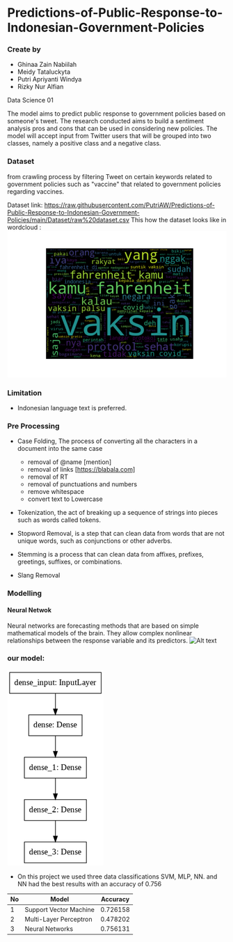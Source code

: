 # Predictions-of-Public-Response-to-Indonesian-Government-Policies

### Create by
 - Ghinaa Zain Nabiilah
 - Meidy Tataluckyta
 - Putri Apriyanti Windya
 - Rizky Nur Alfian

Data Science 01

The model aims to predict public response to government policies based on someone's tweet. The research conducted aims to build a sentiment analysis pros and cons that can be used in considering new policies. The model will accept input from Twitter users that will be grouped into two classes, namely a positive class and a negative class.


### Dataset
from crawling process by filtering Tweet on certain keywords related to government policies such as "vaccine" that related to government policies regarding vaccines.

Dataset link: https://raw.githubusercontent.com/PutriAW/Predictions-of-Public-Response-to-Indonesian-Government-Policies/main/Dataset/raw%20dataset.csv
This how the dataset looks like in wordcloud :
![Alt text](Dataset/wordcloud.png)


### Limitation
 * Indonesian language text is preferred.


### Pre Processing
  * Case Folding, The process of converting all the characters in a document into the same case
       - removal of @name [mention]
       - removal of links [https://blabala.com]
       - removal of RT
       - removal of punctuations and numbers
       - remove whitespace
       - convert text to Lowercase

  * Tokenization, the act of breaking up a sequence of strings into pieces such as words called tokens. 

  * Stopword Removal, is a step that can clean data from words that are not unique words, such as conjunctions or other adverbs.
  * Stemming is a process that can clean data from affixes, prefixes, greetings, suffixes, or combinations.
  * Slang Removal

### Modelling

#### Neural Netwok
Neural networks are forecasting methods that are based on simple mathematical models of the brain. They allow complex nonlinear relationships between the response variable and its predictors.
![Alt text](https://miro.medium.com/max/700/1*VzfXxubCPfLHxxXZtFInUw.png)

### our model:
![Alt text](Model/model.png)


 * On this project we used three data classifications SVM, MLP, NN. and NN had the best results with an accuracy of 0.756
 
| No     | Model                   | Accuracy  |
| ------ |------------------------ | ----------|
| 1      | Support Vector Machine  | 0.726158  |
| 2      | Multi-Layer Perceptron  | 0.478202  |
| 3      | Neural Networks         | 0.756131  |
